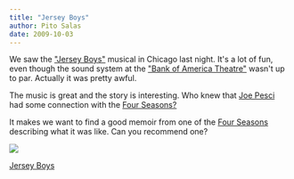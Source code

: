 ```yaml
---
title: "Jersey Boys"
author: Pito Salas
date: 2009-10-03
---
```




We saw the ["Jersey Boys"](<http://www.jerseyboysinfo.com/>) musical in
Chicago last night. It's a lot of fun, even though the sound system at the
["Bank of America Theatre"](<http://www.lasalle-bank-theater.com/>) wasn't up
to par. Actually it was pretty awful.

The music is great and the story is interesting. Who knew that [Joe
Pesci](<http://en.wikipedia.org/wiki/Joe_Pesci>) had some connection with the
[Four Seasons?](<http://en.wikipedia.org/wiki/The_Four_Seasons_%28band%29>)

It makes we want to find a good memoir from one of the [Four
Seasons](<http://www.history-of-rock.com/four_seasons.htm>) describing what it
was like. Can you recommend one?

![](https://i0.wp.com/img.zemanta.com/pixy.gif?w=584)


[Jersey Boys](None)
